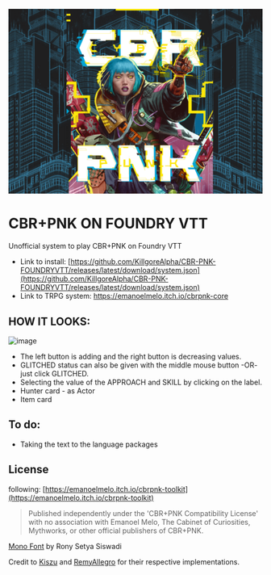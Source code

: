 ![Splash](https://raw.githubusercontent.com/KillgoreAlpha/CBR-PNK-FOUNDRYVTT/main/assets/CBRPNK_splash.png)
# CBR+PNK ON FOUNDRY VTT
Unofficial system to play CBR+PNK on Foundry VTT
- Link to install: [https://github.com/KillgoreAlpha/CBR-PNK-FOUNDRYVTT/releases/latest/download/system.json](https://github.com/KillgoreAlpha/CBR-PNK-FOUNDRYVTT/releases/latest/download/system.json)
- Link to TRPG system: https://emanoelmelo.itch.io/cbrpnk-core

## HOW IT LOOKS:
![image]([https://github.com/KillgoreAlpha/CBR-PNK-FOUNDRYVTT/main/assets/image.png](https://github.com/KillgoreAlpha/CBR-PNK-FOUNDRYVTT/blob/main/assets/image.png))
- The left button is adding and the right button is decreasing values.
- GLITCHED status can also be given with the middle mouse button -OR- just click GLITCHED.
- Selecting the value of the APPROACH and SKILL by clicking on the label.
- Hunter card - as Actor
- Item card

## To do:
- Taking the text to the language packages

## License
following: [https://emanoelmelo.itch.io/cbrpnk-toolkit](https://emanoelmelo.itch.io/cbrpnk-toolkit)
> Published independently under the 'CBR+PNK Compatibility License' with no association with Emanoel Melo, The Cabinet of Curiosities, Mythworks, or other official publishers of CBR+PNK.

[Mono Font](https://www.fontspace.com/mono-font-f57596) by Rony Setya Siswadi

Credit to [Kiszu](https://github.com/P4NTY/CBR-PNK-FOUNDRY) and [RemyAllegro](https://github.com/RemyAllegro/CBR-PNK-CSB) for their respective implementations. 
